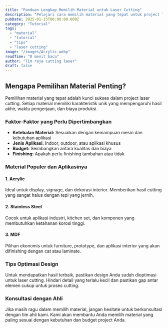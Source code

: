 ```yaml
---
title: "Panduan Lengkap Memilih Material untuk Laser Cutting"
description: "Pelajari cara memilih material yang tepat untuk project laser cutting Anda. Tips dari para ahli untuk hasil optimal."
pubDate: 2025-01-15T00:00:00.000Z
category: "Tutorial"
tags:
  - "material"
  - "tutorial"
  - "tips"
  - "laser cutting"
image: "/images/Acrylic.webp"
readTime: "8 menit baca"
author: "Tim raja cutting laser"
draft: false
---
```


## Mengapa Pemilihan Material Penting?

Pemilihan material yang tepat adalah kunci sukses dalam project laser cutting. Setiap material memiliki karakteristik unik yang mempengaruhi hasil akhir, waktu pengerjaan, dan biaya produksi.

### Faktor-Faktor yang Perlu Dipertimbangkan

-   **Ketebalan Material:** Sesuaikan dengan kemampuan mesin dan kebutuhan aplikasi
-   **Jenis Aplikasi:** Indoor, outdoor, atau aplikasi khusus
-   **Budget:** Seimbangkan antara kualitas dan biaya
-   **Finishing:** Apakah perlu finishing tambahan atau tidak

### Material Populer dan Aplikasinya

#### 1\. Acrylic

Ideal untuk display, signage, dan dekorasi interior. Memberikan hasil cutting yang sangat halus dengan tepi yang jernih.

#### 2\. Stainless Steel

Cocok untuk aplikasi industri, kitchen set, dan komponen yang membutuhkan ketahanan korosi tinggi.

#### 3\. MDF

Pilihan ekonomis untuk furniture, prototype, dan aplikasi interior yang akan difinishing dengan cat atau laminate.

### Tips Optimasi Design

Untuk mendapatkan hasil terbaik, pastikan design Anda sudah dioptimasi untuk laser cutting. Hindari detail yang terlalu kecil dan pastikan gap antar elemen cukup untuk proses cutting.

### Konsultasi dengan Ahli

Jika masih ragu dalam memilih material, jangan hesitate untuk berkonsultasi dengan tim ahli kami. Kami akan membantu Anda memilih material yang paling sesuai dengan kebutuhan dan budget project Anda.
